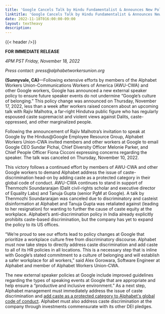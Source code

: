 ```yaml
---
title: 'Google Cancels Talk by Hindu Fundamentalist & Announces New Policies Regarding External Speakers Thanks to Efforts by Workers to End Caste Discrimination at Google'
linktitle: 'Google Cancels Talk by Hindu Fundamentalist & Announces New Policies Regarding External Speakers Thanks to Efforts by Workers to End Caste Discrimination at Google'
date: 2022-11-18T016:00:00-09:00
layout: textheavy
description:
---
```


{{< header />}}

**FOR IMMEDIATE RELEASE**

_4PM PST Friday, November 18, 2022_

_Press contact: press@alphabetworkersunion.org_

**(Sunnyvale, CA)**—Following extensive efforts by members of the Alphabet Workers Union-Communications Workers of America  (AWU-CWA) and other Google workers, Google has announced a new external speaker policy to ensure future speaker events do not undermine “Google’s culture of belonging.” This policy change was announced on Thursday, November 17, 2022, less than a week after workers raised concern about an upcoming talk with Rajiv Malhotra, a far-right Hindutva public figure who has regularly espoused caste supremacist and violent views against Dalits, caste-oppressed, and other marginalized people.

Following the announcement of Rajiv Malhotra’s invitation to speak at Google by the Hindus@Google Employee Resource Group, Alphabet Workers Union-CWA invited members and other workers at Google to email Google CEO Sundar Pichai, Chief Diversity Officer Melonie Parker, and Chief People Officer Fiona Cicconi expressing concerns regarding the speaker. The talk was canceled on Thursday, November 10, 2022.

This victory follows a continued effort by members of AWU-CWA and other Google workers to demand Alphabet address the issue of caste-discrimination head-on by adding caste as a protected category in their global code of conduct. AWU-CWA continues to stand  in support of Thenmozhi Soundararajan (Dalit civil-rights scholar and executive director of Equality Labs) and Tanuja Gupta (senior PgM at Google). A talk by Thenmozhi Soundararajan was canceled due to discriminatory and casteist disinformation at Alphabet and Tanuja Gupta was retaliated against (leading to her resignation) for wanting to further the cause of caste equity at the workplace. Alphabet’s anti-discrimination policy in India already explicitly prohibits caste-based discrimination, but the company has yet to expand the policy to its US offices.

“We’re proud to see our efforts lead to policy changes at Google that prioritize a workplace culture free from discriminatory discourse. Alphabet must now take steps to directly address caste discrimination and add caste to all of its HR policies in all locations. This is a necessary step that is inline with Google’s stated commitment to a culture of belonging and will establish a safer workplace for all workers,” said Alex Gorowara, Software Engineer at Alphabet and member of Alphabet Workers Union-CWA.

The new external speaker policies at Google include improved guidelines regarding the types of speaking events at Google that are appropriate and help ensure a “productive and inclusive environment.” As a next step, Alphabet management must immediately address the issue of caste discrimination and [add caste as a protected category to Alphabet's global code of conduct](https://alphabetworkersunion.org/press/releases/caste-discrimination-must-be-addressed/). Alphabet must also address caste discrimination at the company through investments commensurate with its other DEI pledges.

